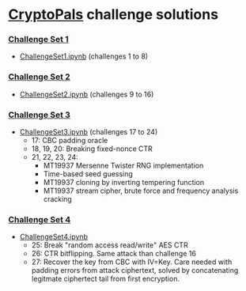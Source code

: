 # [CryptoPals](https://cryptopals.com) challenge solutions

### [Challenge Set 1](https://cryptopals.com/sets/1)

* [ChallengeSet1.ipynb](ChallengeSet1.ipynb) (challenges 1 to 8)

### [Challenge Set 2](https://cryptopals.com/sets/2)

* [ChallengeSet2.ipynb](ChallengeSet2.ipynb) (challenges 9 to 16)

### [Challenge Set 3](https://cryptopals.com/sets/3)

* [ChallengeSet3.ipynb](ChallengeSet3.ipynb) (challenges 17 to 24)
    * 17: CBC padding oracle
    * 18, 19, 20: Breaking fixed-nonce CTR
    * 21, 22, 23, 24:
        * MT19937 Mersenne Twister RNG implementation
        * Time-based seed guessing
        * MT19937 cloning by inverting tempering function
        * MT19937 stream cipher, brute force and frequency analysis cracking
     
### [Challenge Set 4](https://cryptopals.com/sets/4)

* [ChallengeSet4.ipynb](ChallengeSet3.ipynb)
    * 25: Break "random access read/write" AES CTR
    * 26: CTR bitflipping. Same attack than challenge 16
    * 27: Recover the key from CBC with IV=Key. Care needed with padding errors from attack ciphertext, solved by concatenating legitmate ciphertect tail from first encryption.
      